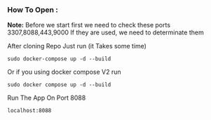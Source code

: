 
### How To Open :

**Note:** Before we start first we need to check these ports 3307,8088,443,9000
If they are used, we need to determinate them

After cloning Repo
Just run (it Takes some time)
```bach 
sudo docker-compose up -d --build 
```
Or if you using docker compose V2 run

```bach 
sudo docker compose up -d --build 
```

Run The App On Port 8088
```bach 
localhost:8088
```